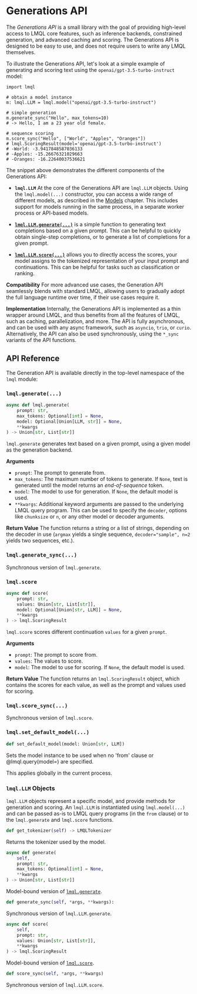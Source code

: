 # Generations API

The *Generations API* is a small library with the goal of providing high-level access to LMQL core features, such as inference backends, constrained generation, and advanced caching and scoring. The Generations API is designed to be easy to use, and does not require users to write any LMQL themselves.

To illustrate the Generations API, let's look at a simple example of generating and scoring text using the `openai/gpt-3.5-turbo-instruct` model:

```
import lmql

# obtain a model instance
m: lmql.LLM = lmql.model("openai/gpt-3.5-turbo-instruct")

# simple generation
m.generate_sync("Hello", max_tokens=10)
# -> Hello, I am a 23 year old female.

# sequence scoring
m.score_sync("Hello", ["World", "Apples", "Oranges"])
# lmql.ScoringResult(model='openai/gpt-3.5-turbo-instruct')
# -World: -3.9417848587036133
# -Apples: -15.26676321029663
# -Oranges: -16.22640037536621
```

The snippet above demonstrates the different components of the Generations API:

- **`lmql.LLM`** At the core of the Generations API are `lmql.LLM` objects. Using the `lmql.model(...)` constructor, you can access a wide range of different models, as described in the [Models](../language/models.rst) chapter. This includes support for models running in the same process, in a separate worker process or API-based models.

- [**`lmql.LLM.generate(...)`**](#lmql-generate) is a simple function to generating text completions based on a given prompt. This can be helpful to quickly obtain single-step completions, or to generate a list of completions for a given prompt.

- [**`lmql.LLM.score(...)`**](#lmql-score) allows you to directly access the scores, your model assigns to the tokenized representation of your input prompt and continuations. This can be helpful for tasks such as classification or ranking.


**Compatibility** For more advanced use cases, the Generation API seamlessly blends with standard LMQL, allowing users to gradually adopt the full language runtime over time, if their use cases require it.

**Implementation** Internally, the Generations API is implemented as a thin wrapper around LMQL, and thus benefits from all the features of LMQL, such as caching, parallelization, and more. The API is fully asynchronous, and can be used with any async framework, such as `asyncio`, `trio`, or `curio`. Alternatively, the API can also be used synchronously, using the `*_sync` variants of the API functions.

## API Reference

The Generation API is available directly in the top-level namespace of the `lmql` module:

### `lmql.generate(...)`

```python
async def lmql.generate(
    prompt: str, 
    max_tokens: Optional[int] = None, 
    model: Optional[Union[LLM, str]] = None, 
    **kwargs
) -> Union[str, List[str]]
```

`lmql.generate` generates text based on a given prompt, using a given model as the generation backend. 

**Arguments**

- `prompt`: The prompt to generate from.
- `max_tokens`: The maximum number of tokens to generate. If `None`, text is generated until the model returns an *end-of-sequence* token.
- `model`: The model to use for generation. If `None`, the default model is used.
- `**kwargs`: Additional keyword arguments are passed to the underlying LMQL query program. This can be used to specify the `decoder`, options like `chunksize` or `n`, or any other model or decoder arguments.

**Return Value** The function returns a string or a list of strings, depending on the decoder in use (`argmax` yields a single sequence, `decoder="sample", n=2` yields two sequences, etc.).


### `lmql.generate_sync(...)`

Synchronous version of `lmql.generate`.

### `lmql.score`

```python
async def score(
    prompt: str,
    values: Union[str, List[str]],
    model: Optional[Union[str, LLM]] = None, 
    **kwargs
) -> lmql.ScoringResult
```

`lmql.score` scores different continuation `values` for a given `prompt`.

**Arguments**

- `prompt`: The prompt to score from.
- `values`: The values to score.
- `model`: The model to use for scoring. If `None`, the default model is used.

**Return Value** The function returns an `lmql.ScoringResult` object, which contains the scores for each value, as well as the prompt and values used for scoring.

### `lmql.score_sync(...)`

Synchronous version of `lmql.score`.

### `lmql.set_default_model(...)`

```python
def set_default_model(model: Union[str, LLM])
```

Sets the model instance to be used when no 'from' clause or @lmql.query(model=<model>) are specified.

This applies globally in the current process.


### `lmql.LLM` Objects 

`lmql.LLM` objects represent a specific model, and provide methods for generation and scoring. An `lmql.LLM` is instantiated using `lmql.model(...)` and can be passed as-is to LMQL query programs (in the `from` clause) or to the `lmql.generate` and `lmql.score` functions.

```python
def get_tokenizer(self) -> LMQLTokenizer
```

Returns the tokenizer used by the model.

```python
async def generate(
    self,
    prompt: str, 
    max_tokens: Optional[int] = None, 
    **kwargs
) -> Union[str, List[str]]
```

Model-bound version of [`lmql.generate`](#lmql-generate).

```python
def generate_sync(self, *args, **kwargs):
```

Synchronous version of `lmql.LLM.generate`.

```python
async def score(
    self,
    prompt: str,
    values: Union[str, List[str]],
    **kwargs
) -> lmql.ScoringResult
```

Model-bound version of [`lmql.score`](#lmql-score).

```python
def score_sync(self, *args, **kwargs)
```

Synchronous version of `lmql.LLM.score`.
